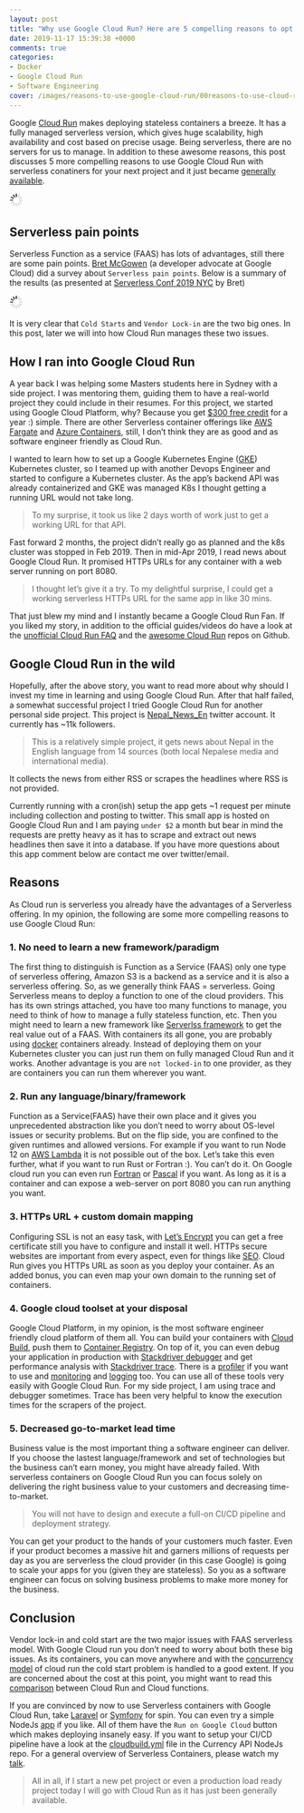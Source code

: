 ```yaml
---
layout: post
title: "Why use Google Cloud Run? Here are 5 compelling reasons to opt for serverless containers"
date: 2019-11-17 15:39:38 +0000
comments: true
categories: 
- Docker
- Google Cloud Run
- Software Engineering
cover: /images/reasons-to-use-google-cloud-run/00reasons-to-use-cloud-run.jpg
---
```


Google [Cloud Run](https://cloud.google.com/run/) makes deploying stateless containers a breeze. It has a fully managed serverless version, which gives huge scalability, high availability and cost based on precise usage. Being serverless, there are no servers for us to manage. In addition to these awesome reasons, this post discusses 5 more compelling reasons to use Google Cloud Run with serverless conatiners for your next project and it just became [generally available](https://cloud.google.com/blog/products/serverless/knative-based-cloud-run-services-are-ga).

<img class="center" src="/images/generic/loading.gif" data-echo="/images/reasons-to-use-google-cloud-run/00reasons-to-use-cloud-run.jpg" title="5 compelling reasons to use Google Cloud Run" alt="5 compelling reasons to use Cloud Run">

<!-- more -->

## Serverless pain points

Serverless Function as a service (FAAS) has lots of advantages, still there are some pain points. [Bret McGowen](https://twitter.com/bretmcg) (a developer advocate at Google Cloud) did a survey about `Serverless pain points`. Below is a summary of the results (as presented at [Serverless Conf 2019 NYC](https://acloud.guru/series/serverlessconf-nyc-2019/view/what-is-cloud-run) by Bret)

<img class="center" src="/images/generic/loading.gif" data-echo="/images/reasons-to-use-google-cloud-run/01serverless-issues.jpg" title="Serverless Pain points from a survey" alt="Serverless Pain points from a survey">

It is very clear that `Cold Starts` and `Vendor Lock-in` are the two big ones. In this post, later we will into how Cloud Run manages these two issues.


## How I ran into Google Cloud Run

A year back I was helping some Masters students here in Sydney with a side project. I was mentoring them, guiding them to have a real-world project they could include in their resumes. For this project, we started using Google Cloud Platform, why? Because you get [$300 free credit](https://cloud.google.com/free/docs/gcp-free-tier) for a year :) simple. There are other Serverless container offerings like [AWS Fargate](https://aws.amazon.com/fargate/) and [Azure Containers](https://azure.microsoft.com/en-au/product-categories/containers/), still, I don’t think they are as good and as software engineer friendly as Cloud Run.

I wanted to learn how to set up a Google Kubernetes Engine ([GKE](https://cloud.google.com/kubernetes-engine/)) Kubernetes cluster, so I teamed up with another Devops Engineer and started to configure a Kubernetes cluster. As the app’s backend API was already containerized and GKE was managed K8s I thought getting a running URL would not take long. 

> To my surprise, it took us like 2 days worth of work just to get a working URL for that API.

Fast forward 2 months, the project didn’t really go as planned and the k8s cluster was stopped in Feb 2019. Then in mid-Apr 2019, I read news about Google Cloud Run. It promised HTTPs URLs for any container with a web server running on port 8080. 

> I thought let’s give it a try. To my delightful surprise, I could get a working serverless HTTPs URL for the same app in like 30 mins. 

That just blew my mind and I instantly became a Google Cloud Run Fan. If you liked my story, in addition to the official guides/videos do have a look at the [unofficial Cloud Run FAQ](https://github.com/ahmetb/cloud-run-faq) and the [awesome Cloud Run](https://github.com/steren/awesome-cloudrun) repos on Github.

## Google Cloud Run in the wild

Hopefully, after the above story, you want to read more about why should I invest my time in learning and using Google Cloud Run. After that half failed, a somewhat successful project I tried Google Cloud Run for another personal side project. This project is [Nepal_News_En](https://twitter.com/nepal_news_en) twitter account. It currently has ~11k followers.

> This is a relatively simple project, it gets news about Nepal in the English language from 14 sources (both local Nepalese media and international media).

It collects the news from either RSS or scrapes the headlines where RSS is not provided.

Currently running with a cron(ish) setup the app gets ~1 request per minute including collection and posting to twitter. This small app is hosted on Google Cloud Run and I am paying `under $2` a month but bear in mind the requests are pretty heavy as it has to scrape and extract out news headlines then save it into a database. If you have more questions about this app comment below are contact me over twitter/email.

## Reasons

As Cloud run is serverless you already have the advantages of a Serverless offering. In my opinion, the following are some more compelling reasons to use Google Cloud Run:

### 1.  No need to learn a new framework/paradigm

The first thing to distinguish is Function as a Service (FAAS) only one type of serverless offering, Amazon S3 is a backend as a service and it is also a serverless offering. So, as we generally think FAAS = serverless. Going Serverless means to deploy a function to one of the cloud providers. This has its own strings attached, you have too many functions to manage, you need to think of how to manage a fully stateless function, etc. Then you might need to learn a new framework like [Serverlss framework](https://serverless.com/) to get the real value out of a FAAS. With containers its all gone, you are probably using [docker](https://geshan.com.np/blog/categories/docker/) containers already. Instead of deploying them on your Kubernetes cluster you can just run them on fully managed Cloud Run and it works. Another advantage is you are `not locked-in` to one provider, as they are containers you can run them wherever you want.

### 2. Run any language/binary/framework

Function as a Service(FAAS) have their own place and it gives you unprecedented abstraction like you don’t need to worry about OS-level issues or security problems. But on the flip side, you are confined to the given runtimes and allowed versions. For example if you want to run Node 12 on [AWS Lambda](https://aws.amazon.com/lambda/) it is not possible out of the box. Let’s take this even further, what if you want to run Rust or Fortran :). You can’t do it. On Google cloud run you can even run [Fortran](https://github.com/zachmccormick/fortran-cloudrun) or [Pascal](https://medium.com/google-cloud/serverless-computing-with-pascal-d7a16633db44) if you want. As long as it is a container and can expose a web-server on port 8080 you can run anything you want.

### 3. HTTPs URL + custom domain mapping

Configuring SSL is not an easy task, with [Let’s Encrypt](https://letsencrypt.org/) you can get a free certificate still you have to configure and install it well. HTTPs secure websites are important from every aspect, even for things like [SEO](https://support.google.com/webmasters/answer/7451184?hl=en). Cloud Run gives you HTTPs URL as soon as you deploy your container. As an added bonus, you can even map your own domain to the running set of containers.
 
### 4. Google cloud toolset at your disposal

Google Cloud Platform, in my opinion, is the most software engineer friendly cloud platform of them all. You can build your containers with [Cloud Build](https://cloud.google.com/cloud-build/), push them to [Container Registry](https://cloud.google.com/container-registry/). On top of it, you can even debug your application in production with [Stackdriver debugger](https://cloud.google.com/debugger/) and get performance analysis with [Stackdriver trace](https://cloud.google.com/trace/). There is a [profiler](https://cloud.google.com/profiler/) if you want to use and [monitoring](https://cloud.google.com/monitoring/) and [logging](https://cloud.google.com/logging) too. You can use all of these tools very easily with Google Cloud Run. For my side project, I am using trace and debugger sometimes. Trace has been very helpful to know the execution times for the scrapers of the project.

### 5. Decreased go-to-market lead time

Business value is the most important thing a software engineer can deliver. If you choose the lastest language/framework and set of technologies but the business can’t earn money, you might have already failed. With serverless containers on Google Cloud Run you can focus solely on delivering the right business value to your customers and decreasing time-to-market. 

> You will not have to design and execute a full-on CI/CD pipeline and deployment strategy.

You can get your product to the hands of your customers much faster. Even if your product becomes a massive hit and garners millions of requests per day as you are serverless the cloud provider (in this case Google) is going to scale your apps for you (given they are stateless). So you as a software engineer can focus on solving business problems to make more money for the business.

## Conclusion

Vendor lock-in and cold start are the two major issues with FAAS serverless model. With Google Cloud run you don’t need to worry about both these big issues. As its containers, you can move anywhere and with the [concurrency model](https://cloud.google.com/run/docs/about-concurrency) of cloud run the cold start problem is handled to a good extent. If you are concerned about the cost at this point, you might want to read this [comparison](https://medium.com/google-cloud/cloud-run-vs-cloud-functions-whats-the-lowest-cost-728d59345a2e) between Cloud Run and Cloud functions.

If you are convinced by now to use Serverless containers with Google Cloud Run, take [Laravel](https://geshan.com.np/blog/2019/10/get-laravel-6-running-on-google-cloud-run-step-by-step-with-ci/) or [Symfony](https://geshan.com.np/blog/2019/11/how-to-run-symfony-on-google-cloud-run-with-the-demo-app-step-by-step-guide/) for spin. You can even try a simple NodeJs [app](https://github.com/geshan/currency-api) if you like. All of them have the `Run on Google Cloud` button which makes deploying insanely easy. If you want to setup your CI/CD pipeline have a look at the [cloudbuild.yml](https://github.com/geshan/currency-api/blob/master/cloudbuild.yaml) file in the Currency API NodeJs repo. For a general overview of Serverless Containers, please watch my [talk](https://geshan.com.np/blog/2019/11/from-0-to-working-serverless-url-for-a-containerized-app-with-google-cloud-run-slides-and-video/).

> All in all, if I start a new pet project or even a production load ready project today I will go with Cloud Run as it has just been generally available.
